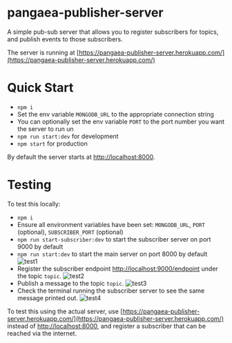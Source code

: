 # pangaea-publisher-server

A simple pub-sub server that allows you to register subscribers for topics, and publish events to those subscribers.

The server is running at [https://pangaea-publisher-server.herokuapp.com/](https://pangaea-publisher-server.herokuapp.com/)

# Quick Start

- `npm i`
- Set the env variable `MONGODB_URL` to the appropriate connection string
- You can optionally set the env variable `PORT` to the port number you want the server to run un
- `npm run start:dev` for development
- `npm start` for production

By default the server starts at [http://localhost:8000](http://localhost:8000).

# Testing

To test this locally:

- `npm i`
- Ensure all environment variables have been set: `MONGODB_URL`, `PORT` (optional), `SUBSCRIBER_PORT` (optional)
- `npm run start-subscriber:dev` to start the subscriber server on port 9000 by default
- `npm run start:dev` to start the main server on port 8000 by default
    ![test1](https://user-images.githubusercontent.com/6097630/108974486-cb642d00-7685-11eb-8102-53e724b19a6a.png)
- Register the subscriber endpoint [http://localhost:9000/endpoint](http://localhost:9000/endpoint) under the topic `topic`.
    ![test2](https://user-images.githubusercontent.com/6097630/108974636-efc00980-7685-11eb-863e-54686ebe0d57.png)
- Publish a message to the topic `topic`.
    ![test3](https://user-images.githubusercontent.com/6097630/108974768-0e260500-7686-11eb-9bbf-397714fa58cd.png)
- Check the terminal running the subscriber server to see the same message printed out.
    ![test4](https://user-images.githubusercontent.com/6097630/108974823-20a03e80-7686-11eb-9f63-e654510a64c9.png)

To test this using the actual server, use [https://pangaea-publisher-server.herokuapp.com/](https://pangaea-publisher-server.herokuapp.com/)
instead of [http://localhost:8000](http://localhost:8000), and register a subscriber that can be reached via the internet.